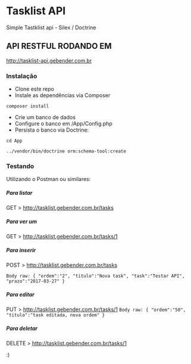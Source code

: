 # Tasklist API
Simple Tastklist api - Silex / Doctrine

## API RESTFUL RODANDO EM ##
http://tasklist-api.gebender.com.br

### Instalação ###
* Clone este repo
* Instale as dependências via Composer

`composer install`

* Crie um banco de dados
* Configure o banco em /App/Config.php
* Persista o banco via Doctrine:

`cd App`

`../vendor/bin/doctrine orm:schema-tool:create`


### Testando ###
Utilizando o Postman ou similares:


##### Para listar #####
GET > http://tasklist.gebender.com.br/tasks


##### Para ver um #####
GET > http://tasklist.gebender.com.br/tasks/1


##### Para inserir #####
POST > http://tasklist.gebender.com.br/tasks

`Body raw:
{
	"ordem":"2",
	"titulo":"Nova task",
	"task":"Testar API",
	"prazo":"2017-03-27"
}`


##### Para editar #####
PUT > http://tasklist.gebender.com.br/tasks/1
`Body raw:
{
	"ordem":"50",
	"titulo":"task editada, nova ordem"
}`


##### Para deletar #####
DELETE > http://tasklist.gebender.com.br/tasks/1



:)
